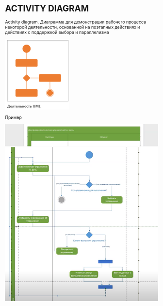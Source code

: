 # ACTIVITY DIAGRAM

Activity diagram. Диаграмма для демонстрации рабочего процесса некоторой деятельности, основанной на поэтапных действиях и действиях с поддержкой выбора и параллелизма

<kbd>
  <img src="./imgae_uml/10.png" />
</kbd>

Пример

<kbd>
  <img src="./imgae_uml/12.png" />
</kbd>
<kbd>
  <img src="./imgae_uml/11.png" />
</kbd>